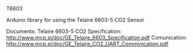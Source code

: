 
T6603

Arduino library for using the Telaire 6603-5 CO2 Sensor

Documents:
Telaire 6603-5 CO2 Specification: http://www.mcp.si/doc/GE_Telaire_6603_Specification.pdf
Comunication: http://www.mcp.si/doc/GE_Telaire_CO2_UART_Comminication.pdf
